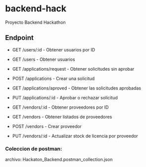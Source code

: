 # backend-hack
Proyecto Backend Hackathon

## Endpoint
* GET /users/:id - Obtener usuarios por ID
* GET /users - Obtener usuarios

* GET /applications/request - Obtener solicitudes sin aprobar 
* POST  /applications - Crear una solicitud 
* GET /applications/aproved - Obtener las solicitudes aprobadas 
* PUT /applications/:id - Aprobar o rechazar solicitud 

* GET /vendors/:id - Obtener proveedores por ID
* GET /vendors - Obtener listados de proveedores 
* POST /vendors - Crear proveedor
* PUT /vendors/:id - Actualizar stock de licencia por proveedor 

### Coleccion de postman: 

archivo: Hackaton_Backend.postman_collection.json

